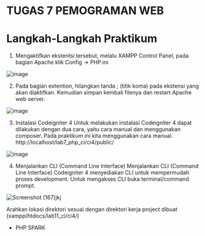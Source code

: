 # TUGAS 7 PEMOGRAMAN WEB
# Langkah-Langkah Praktikum
1. Mengaktifkan ekstentsi tersebut, melalu XAMPP Control Panel, pada bagian Apache klik Config -> PHP.ini

![image](https://github.com/WiwinWNR/Tugas-7-Pemograman-Web/assets/115921167/dc739981-e62a-42c4-b4ee-a60da4b33d4a)

2. Pada bagian extention, hilangkan tanda ; (titik koma) pada ekstensi yang akan diaktifkan. Kemudian simpan kembali filenya dan restart Apache web server.

![image](https://github.com/WiwinWNR/Tugas-7-Pemograman-Web/assets/115921167/8905655b-fd2a-445d-9ff1-3a2cb2f0ab55)

3. Instalasi Codeigniter 4
Untuk melakukan instalasi Codeigniter 4 dapat dilakukan dengan dua cara, yaitu cara manual dan menggunakan composer. Pada praktikum ini kita menggunakan cara manual. http://localhost/lab7_php_ci/ci4/public/

![image](https://github.com/WiwinWNR/Tugas-7-Pemograman-Web/assets/115921167/0bc63159-198c-479b-8af9-b6563c756433)

4. Menjalankan CLI (Command Line Interface)
Menjalankan CLI (Command Line Interface) Codeigniter 4 menyediakan CLI untuk mempermudah proses development. Untuk mengakses CLI buka terminal/command prompt.

![Screenshot (167)jkj](https://github.com/WiwinWNR/Tugas-7-Pemograman-Web/assets/115921167/d0b1403b-1292-4f55-9ce8-9846077fae51)

Arahkan lokasi direktori sesuai dengan direktori kerja project dibuat (xampp/htdocs/lab11_ci/ci4/)
* PHP SPARK
